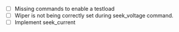 - [ ] Missing commands to enable a testload
- [ ] Wiper is not being correctly set during seek_voltage command.
- [ ] Implement seek_current 